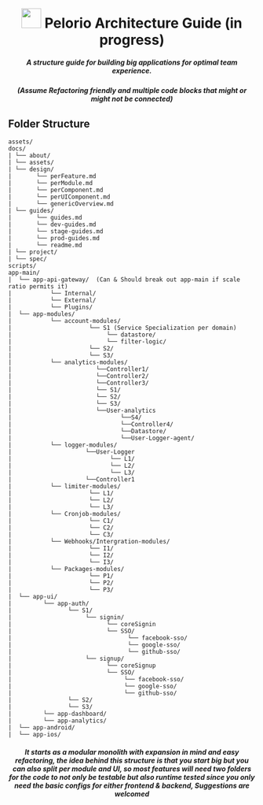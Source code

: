 <h1 align="center">
<img alt="" width="40" align="bottom" src="https://icon-library.com/images/project-icon-png/project-icon-png-8.jpg">
Pelorio Architecture Guide (in progress)
</h1>
<h5 align="center">A structure guide for building big applications for optimal team experience.</h5>
<h5 align="center"> (Assume Refactoring friendly and multiple code blocks that might or might not be connected) </h5>

## Folder Structure

```
assets/
docs/
| └── about/
| └── assets/
| └── design/
|       └── perFeature.md
|       └── perModule.md
|       └── perComponent.md
|       └── perUIComponent.md
|       └── genericOverview.md
| └── guides/
|       └── guides.md
|       └── dev-guides.md
|       └── stage-guides.md
|       └── prod-guides.md
|       └── readme.md
| └── project/
| └── spec/
scripts/
app-main/
|  └── app-api-gateway/  (Can & Should break out app-main if scale ratio permits it)
|           └── Internal/
|           └── External/
|           └── Plugins/
|  └── app-modules/
|           └── account-modules/
|                      └── S1 (Service Specialization per domain)
|                           └── datastore/
|                           └── filter-logic/
|                      └── S2/
|                      └── S3/
|           └── analytics-modules/
|                        └──Controller1/
|                        └──Controller2/
|                        └──Controller3/
|                        └── S1/
|                        └── S2/
|                        └── S3/
|                        └──User-analytics
|                               └──S4/
|                               └──Controller4/
|                               └──Datastore/
|                               └──User-Logger-agent/
|           └── logger-modules/
|                     └──User-Logger
|                            └── L1/
|                            └── L2/
|                            └── L3/
|                     └──Controller1
|           └── limiter-modules/
|                      └── L1/
|                      └── L2/
|                      └── L3/
|           └── Cronjob-modules/
|                      └── C1/
|                      └── C2/
|                      └── C3/
|           └── Webhooks/Intergration-modules/
|                      └── I1/
|                      └── I2/
|                      └── I3/
|           └── Packages-modules/
|                      └── P1/
|                      └── P2/
|                      └── P3/
|  └── app-ui/
|         └── app-auth/
|                └── S1/
|                     └── signin/
|                           └── coreSignin
|                           └── SSO/
|                                 └── facebook-sso/
|                                 └── google-sso/
|                                 └── github-sso/
|                     └── signup/
|                           └── coreSignup
|                           └── SSO/
|                                └── facebook-sso/
|                                └── google-sso/
|                                └── github-sso/
|                └── S2/
|                └── S3/
|         └── app-dashboard/
|         └── app-analytics/
|  └── app-android/
|  └── app-ios/  

```

<h5 align="center"> It starts as a modular monolith with expansion in mind and easy refactoring, the idea behind this structure is that you start big but you can also split per module and UI, so most features will need two folders for the code to not only be testable but also runtime tested since you only need the basic configs for either frontend & backend, Suggestions are welcomed  </h5>
